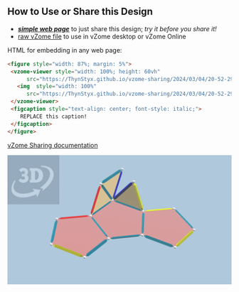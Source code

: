 
## How to Use or Share this Design

 - [***simple web page***](<https://ThynStyx.github.io/vzome-sharing/2024/03/04/20-52-29-Kite-fabric-pattern/>) to just share this design; *try it before you share it!*
 - [raw vZome file](<https://raw.githubusercontent.com/ThynStyx/vzome-sharing/main/2024/03/04/20-52-29-Kite-fabric-pattern/Kite-fabric-pattern.vZome>) to use in vZome desktop or vZome Online
 
 HTML for embedding in any web page:
 ```html
<figure style="width: 87%; margin: 5%">
  <vzome-viewer style="width: 100%; height: 60vh"
       src="https://ThynStyx.github.io/vzome-sharing/2024/03/04/20-52-29-Kite-fabric-pattern/Kite-fabric-pattern.vZome" >
    <img  style="width: 100%"
       src="https://ThynStyx.github.io/vzome-sharing/2024/03/04/20-52-29-Kite-fabric-pattern/Kite-fabric-pattern.png" >
  </vzome-viewer>
  <figcaption style="text-align: center; font-style: italic;">
     REPLACE this caption!
  </figcaption>
</figure>
 ```

[vZome Sharing documentation](https://vzome.github.io/vzome/sharing.html#how-it-works)

![Image](<Kite-fabric-pattern.png>)

